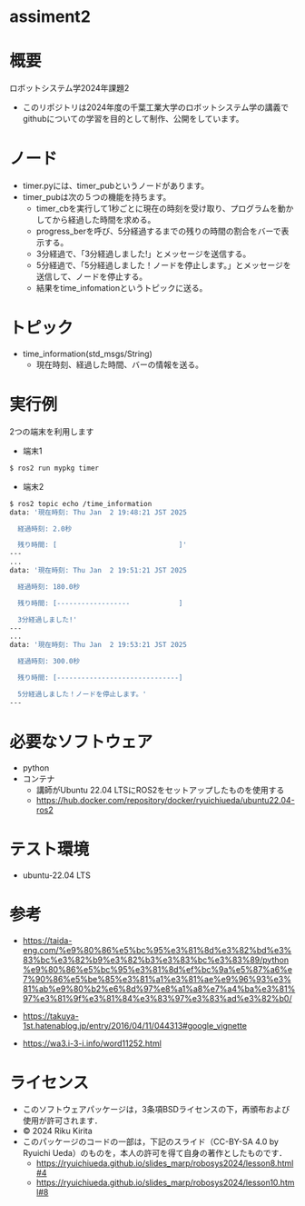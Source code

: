 # assiment2


# 概要
ロボットシステム学2024年課題2
- このリポジトリは2024年度の千葉工業大学のロボットシステム学の講義で
githubについての学習を目的として制作、公開をしています。


# ノード

- timer.pyには、timer_pubというノードがあります。
- timer_pubは次の５つの機能を持ちます。
	- timer_cbを実行して1秒ごとに現在の時刻を受け取り、プログラムを動かしてから経過した時間を求める。
	- progress_berを呼び、5分経過するまでの残りの時間の割合をバーで表示する。
	- 3分経過で、「3分経過しました!」とメッセージを送信する。
	- 5分経過で、「5分経過しました！ノードを停止します。」とメッセージを送信して、ノードを停止する。
	- 結果をtime_infomationというトピックに送る。


# トピック
- time_information(std_msgs/String)
  - 現在時刻、経過した時間、バーの情報を送る。


# 実行例
 2つの端末を利用します
- 端末1
```bash
$ ros2 run mypkg timer
```

- 端末2
```bash
$ ros2 topic echo /time_information
data: '現在時刻: Thu Jan  2 19:48:21 JST 2025

  経過時刻: 2.0秒

  残り時間: [                              ]'
---
...
data: '現在時刻: Thu Jan  2 19:51:21 JST 2025

  経過時刻: 180.0秒

  残り時間: [------------------            ]

  3分経過しました!'
---
...
data: '現在時刻: Thu Jan  2 19:53:21 JST 2025

  経過時刻: 300.0秒

  残り時間: [------------------------------]

  5分経過しました！ノードを停止します。'
---
```

# 必要なソフトウェア
- python
- コンテナ
	- 講師がUbuntu 22.04 LTSにROS2をセットアップしたものを使用する
	- https://hub.docker.com/repository/docker/ryuichiueda/ubuntu22.04-ros2


# テスト環境

- ubuntu-22.04 LTS

# 参考

- https://taida-eng.com/%e9%80%86%e5%bc%95%e3%81%8d%e3%82%bd%e3%83%bc%e3%82%b9%e3%82%b3%e3%83%bc%e3%83%89/python%e9%80%86%e5%bc%95%e3%81%8d%ef%bc%9a%e5%87%a6%e7%90%86%e5%be%85%e3%81%a1%e3%81%ae%e9%96%93%e3%81%ab%e9%80%b2%e6%8d%97%e8%a1%a8%e7%a4%ba%e3%81%97%e3%81%9f%e3%81%84%e3%83%97%e3%83%ad%e3%82%b0/

- https://takuya-1st.hatenablog.jp/entry/2016/04/11/044313#google_vignette

- https://wa3.i-3-i.info/word11252.html


# ライセンス

- このソフトウェアパッケージは，3条項BSDライセンスの下，再頒布および使用が許可されます．
- © 2024 Riku Kirita
- このパッケージのコードの一部は，下記のスライド（CC-BY-SA 4.0 by Ryuichi Ueda）のものを，本人の許可を得て自身の著作としたものです．
	- https://ryuichiueda.github.io/slides_marp/robosys2024/lesson8.html#4
	- https://ryuichiueda.github.io/slides_marp/robosys2024/lesson10.html#8
